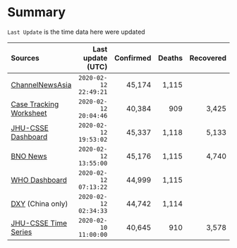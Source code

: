 # Summary

`Last Update` is the time data here were updated

|  Sources | Last update (UTC) | Confirmed | Deaths | Recovered |
|  :--- |  ---: |  ---: |  ---: |  ---: | 
| [ChannelNewsAsia](https://www.channelnewsasia.com/news/topics/wuhan-virus)  | `2020-02-12 22:49:21` | 45,174 | 1,115 |  | 
| [Case Tracking Worksheet](https://docs.google.com/spreadsheets/d/1qbE-UuJYw5V4FkyMZ-LplvUQZlut4oa5Zl3lrSmN_mk/htmlview)  | `2020-02-12 20:04:46` | 40,384 | 909 | 3,425 | 
| [JHU-CSSE Dashboard](https://gisanddata.maps.arcgis.com/apps/opsdashboard/index.html#/bda7594740fd40299423467b48e9ecf6)  | `2020-02-12 19:53:02` | 45,337 | 1,118 | 5,133 | 
| [BNO News](https://bnonews.com/index.php/2020/01/the-latest-coronavirus-cases/)  | `2020-02-12 13:55:00` | 45,176 | 1,115 | 4,740 | 
| [WHO Dashboard](https://who.maps.arcgis.com/apps/opsdashboard/index.html#/c88e37cfc43b4ed3baf977d77e4a0667)  | `2020-02-12 07:13:22` | 44,999 | 1,115 |  | 
| [DXY](https://3g.dxy.cn/newh5/view/pneumonia) (China only) | `2020-02-12 02:34:33` | 44,742 | 1,114 |  | 
| [JHU-CSSE Time Series](https://docs.google.com/spreadsheets/d/1UF2pSkFTURko2OvfHWWlFpDFAr1UxCBA4JLwlSP6KFo/htmlview?usp=sharing&sle=true#)  | `2020-02-10 11:00:00` | 40,645 | 910 | 3,578 | 
